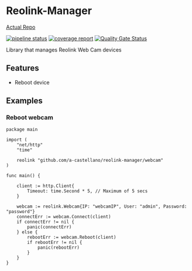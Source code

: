 # Reolink-Manager

[Actual Repo](https://git.windmaker.net/a-castellano/Reolink-Manager)

 [![pipeline status](https://git.windmaker.net/a-castellano/Reolink-Manager/badges/master/pipeline.svg)](https://git.windmaker.net/a-castellano/Reolink-Manager/-/commits/master) [![coverage report](https://git.windmaker.net/a-castellano/Reolink-Manager/badges/master/coverage.svg)](https://git.windmaker.net/a-castellano/Reolink-Manager/-/commits/master) [![Quality Gate Status](https://sonarqube.windmaker.net/api/project_badges/measure?project=reolink-manager&metric=alert_status)](https://sonarqube.windmaker.net/dashboard?id=reolink-manager)

Library that manages Reolink Web Cam devices

## Features

* Reboot device

## Examples

### Reboot webcam
    package main
    
    import (
    	"net/http"
    	"time"
    
    	reolink "github.com/a-castellano/reolink-manager/webcam"
    )
    
    func main() {
    
    	client := http.Client{
    		Timeout: time.Second * 5, // Maximum of 5 secs
    	}
    
    	webcam := reolink.Webcam{IP: "webcamIP", User: "admin", Password: "password"}
    	connectErr := webcam.Connect(client)
    	if connectErr != nil {
    		panic(connectErr)
    	} else {
    		rebootErr := webcam.Reboot(client)
    		if rebootErr != nil {
    			panic(rebootErr)
    		}
    	}
    }
